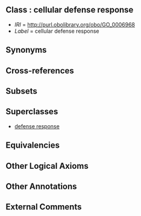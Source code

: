 
## Class : cellular defense response

 * *IRI* = http://purl.obolibrary.org/obo/GO_0006968
 * *Label* = cellular defense response

## Synonyms


## Cross-references


## Subsets


## Superclasses

 * [defense response](../../GO/52/GO_0006952.md)

## Equivalencies


## Other Logical Axioms


## Other Annotations


## External Comments

